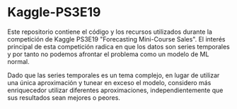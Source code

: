 # Kaggle-PS3E19

Este repositorio contiene el código y los recursos utilizados durante la competición de Kaggle PS3E19 "Forecasting Mini-Course Sales". El interés principal de esta competición radica en que los datos son series temporales y por tanto no podemos afrontar el problema como un modelo de ML normal. 

Dado que las series temporales es un tema complejo, en lugar de utilizar una única aproximación y tunear en exceso el modelo, considero más enriquecedor utilizar diferentes aproximaciones, independientemente que sus resultados sean mejores o peores.

